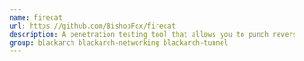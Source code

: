 ```yaml
---
name: firecat
url: https://github.com/BishopFox/firecat
description: A penetration testing tool that allows you to punch reverse TCP tunnels out of a compromised network.
group: blackarch blackarch-networking blackarch-tunnel
---
```

